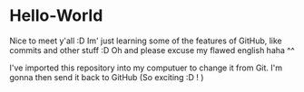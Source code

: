 # Hello-World
Nice to meet y'all :D
Im' just learning some of the features of GitHub, like commits and other stuff :D
Oh and please excuse my flawed english haha ^^

I've imported this repository into my computuer to change it from Git.
I'm gonna then send it back to GitHub (So exciting :D ! )
